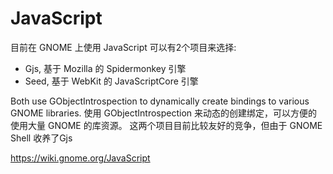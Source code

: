 JavaScript
===
目前在 GNOME 上使用 JavaScript 可以有2个项目来选择:

* Gjs, 基于 Mozilla 的 Spidermonkey 引擎
* Seed, 基于 WebKit 的 JavaScriptCore 引擎

Both use GObjectIntrospection to dynamically create bindings to various GNOME libraries.
使用 GObjectIntrospection 来动态的创建绑定，可以方便的使用大量 GNOME 的库资源。
这两个项目目前比较友好的竞争，但由于 GNOME Shell 收养了Gjs

https://wiki.gnome.org/JavaScript

